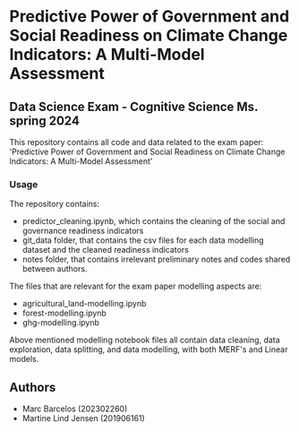 # Predictive Power of Government and Social Readiness on Climate Change Indicators: A Multi-Model Assessment 

## Data Science Exam - Cognitive Science Ms. spring 2024 
This repository contains all code and data related to the exam paper: 'Predictive Power of Government and Social Readiness on Climate Change Indicators: A Multi-Model Assessment'

### Usage
The repository contains: 
- predictor_cleaning.ipynb, which contains the cleaning of the social and governance readiness indicators
- git_data folder, that contains the csv files for each data modelling dataset and the cleaned readiness indicators
- notes folder, that contains irrelevant preliminary notes and codes shared between authors. 

The files that are relevant for the exam paper modelling aspects are: 
- agricultural_land-modelling.ipynb
- forest-modelling.ipynb
- ghg-modelling.ipynb

Above mentioned modelling notebook files all contain data cleaning, data exploration, data splitting, and data modelling, with both MERF's and Linear models.

## Authors
- Marc Barcelos (202302260)
- Martine Lind Jensen (201906161)

